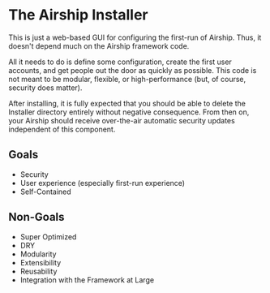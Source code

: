 # The Airship Installer

This is just a web-based GUI for configuring the first-run of Airship. Thus, it
doesn't depend much on the Airship framework code.

All it needs to do is define some configuration, create the first user accounts,
and get people out the door as quickly as possible. This code is not meant to be
modular, flexible, or high-performance (but, of course, security does matter).

After installing, it is fully expected that you should be able to delete the
Installer directory entirely without negative consequence. From then on, your
Airship should receive over-the-air automatic security updates independent of
this component.

## Goals

* Security
* User experience (especially first-run experience)
* Self-Contained

## Non-Goals

* Super Optimized
* DRY
* Modularity
* Extensibility
* Reusability
* Integration with the Framework at Large
